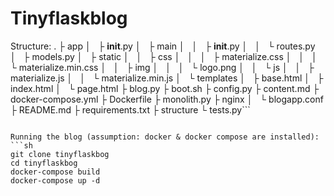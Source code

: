 # Tinyflaskblog

Structure:
.
├ app
│   ├ __init__.py
│   ├ main
│   │   ├ __init__.py
│   │   └ routes.py
│   ├ models.py
│   ├ static
│   │   ├ css
│   │   │   ├ materialize.css
│   │   │   └ materialize.min.css
│   │   ├ img
│   │   │   └ logo.png
│   │   └ js
│   │       ├ materialize.js
│   │       └ materialize.min.js
│   └ templates
│       ├ base.html
│       ├ index.html
│       └ page.html
├ blog.py
├ boot.sh
├ config.py
├ content.md
├ docker-compose.yml
├ Dockerfile
├ monolith.py
├ nginx
│   └ blogapp.conf
├ README.md
├ requirements.txt
├ structure
└ tests.py```

```

Running the blog (assumption: docker & docker compose are installed):
```sh
git clone tinyflaskbog
cd tinyflaskbog
docker-compose build
docker-compose up -d
```
